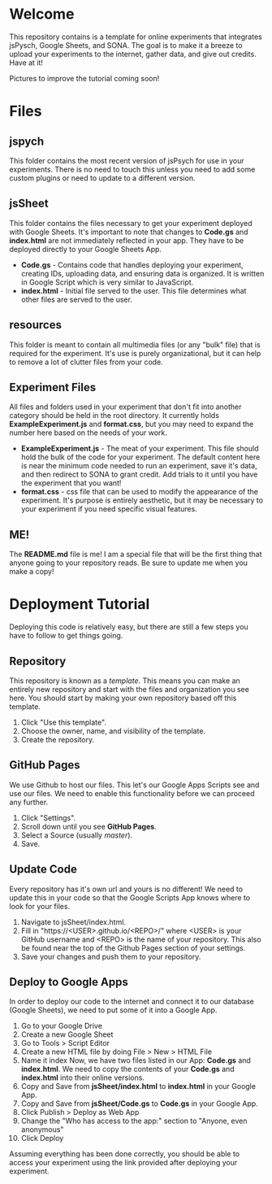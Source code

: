 # Welcome
This repository contains is a template for online experiments that integrates jsPysch, Google Sheets, and SONA. The goal is to make it a breeze to upload your experiments to the internet, gather data, and give out credits. Have at it!

Pictures to improve the tutorial coming soon!

# Files

## jspych

This folder contains the most recent version of jsPsych for use in your experiments. There is no need to touch this unless you need to add some custom plugins or need to update to a different version.

## jsSheet

This folder contains the files necessary to get your experiment deployed with Google Sheets. It's important to note that changes to **Code.gs** and **index.html** are not immediately reflected in your app. They have to be deployed directly to your Google Sheets App.

- **Code.gs** - Contains code that handles deploying your experiment, creating IDs, uploading data, and ensuring data is organized.  It is written in Google Script which is very similar to JavaScript.
- **index.html** - Initial file served to the user. This file determines what other files are served to the user. 

## resources

This folder is meant to contain all multimedia files (or any "bulk" file) that is required for the experiment. It's use is purely organizational, but it can help to remove a lot of clutter files from your code.

## Experiment Files

All files and folders used in your experiment that don't fit into another category should be held in the root directory. It currently holds **ExampleExperiment.js** and **format.css**, but you may need to expand the number here based on the needs of your work.

- **ExampleExperiment.js** - The meat of your experiment. This file should hold the bulk of the code for your experiment. The default content here is near the minimum code needed to run an experiment, save it's data, and then redirect to SONA to grant credit. Add trials to it until you have the experiment that you want!
- **format.css** - css file that can be used to modify the appearance of the experiment. It's purpose is entirely aesthetic, but it may be necessary to your experiment if you need specific visual features.

## ME!

The **README.md** file is me! I am a special file that will be the first thing that anyone going to your repository reads. Be sure to update me when you make a copy!

# Deployment Tutorial
Deploying this code is relatively easy, but there are still a few steps you have to follow to get things going.

## Repository
This repository is known as a *template*. This means you can make an entirely new repository and start with the files and organization you see here. You should start by making your own repository based off this template.

 1. Click "Use this template".
 2. Choose the owner, name, and visibility of the template.
 3. Create the repository.

## GitHub Pages
We use Github to host our files. This let's our Google Apps Scripts see and use our files. We need to enable this functionality before we can proceed any further.

1. Click "Settings".
2. Scroll down until you see **GitHub Pages**.
3. Select a Source (usually *master*).
4. Save.

## Update Code
Every repository has it's own url and yours is no different! We need to update this in your code so that the Google Scripts App knows where to look for your files.
1. Navigate to jsSheet/index.html.
2. Fill in "https://\<USER\>.github.io/\<REPO\>/" where \<USER\> is your GitHub username and \<REPO\> is the name of your repository. This also be found near the top of the Github Pages section of your settings.
3. Save your changes and push them to your repository.

## Deploy to Google Apps
In order to deploy our code to the internet and connect it to our database (Google Sheets), we need to put some of it into a Google App.
1. Go to your Google Drive
2. Create a new Google Sheet
3. Go to Tools > Script Editor
4. Create a new HTML file by doing File > New > HTML File
5. Name it index
Now, we have two files listed in our App: **Code.gs** and **index.html**. We need to copy the contents of your **Code.gs** and **index.html** into their online versions.
6. Copy and Save from **jsSheet/index.html** to **index.html** in your Google App.
7. Copy and Save from **jsSheet/Code.gs** to **Code.gs** in your Google App.
8. Click Publish > Deploy as Web App
9. Change the "Who has access to the app:" section to "Anyone, even anonymous"
10. Click Deploy  

Assuming everything has been done correctly, you should be able to access your experiment using the link provided after deploying your experiment.

